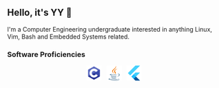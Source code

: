 ## Hello, it's YY 👋

I'm a Computer Engineering undergraduate interested in anything Linux, Vim, Bash and Embedded Systems related.

### Software Proficiencies

 <!-- markdownlint-disable MD033 -->
 <!-- The lack of line breaks within anchor tags is due to a weird underline appearing when line breaks are present. -->
<p align="center">
  <a href="https://en.wikipedia.org/wiki/C_(programming_language)" title="C"><img src="svgs/c.svg" height="35" width="auto" /></a>
  &nbsp;
  <a href="https://www.java.com/en/" title="Java"><img src="svgs/java.svg" height="35" width="auto" /></a>
  &nbsp;
  <a href="https://flutter.dev" title="Flutter"><img src="svgs/flutter.svg" height="35" width="auto" /></a>
  &nbsp;
</p>
<!-- markdownlint-enable MD033 -->


<!--
**leowyy99/leowyy99** is a ✨ _special_ ✨ repository because its `README.md` (this file) appears on your GitHub profile.

Here are some ideas to get you started:

- 🔭 I’m currently working on ...
- 🌱 I’m currently learning ...
- 👯 I’m looking to collaborate on ...
- 🤔 I’m looking for help with ...
- 💬 Ask me about ...
- 📫 How to reach me: ...
- 😄 Pronouns: ...
- ⚡ Fun fact: ...
-->
